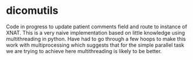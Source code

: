 # dicomutils

Code in progress to update patient comments field and route to instance of XNAT.
This is a very naive implementation based on little knowledge using multithreading in python.
Have had to go through a few hoops to make this work with multiprocessing which suggests that for the simple parallel task we are trying to achieve here multithreading is likely to be better.
 


